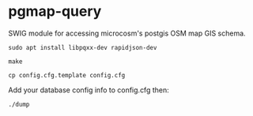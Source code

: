 pgmap-query
===========

SWIG module for accessing microcosm's postgis OSM map GIS schema.

	sudo apt install libpqxx-dev rapidjson-dev

	make

	cp config.cfg.template config.cfg

Add your database config info to config.cfg then:

	./dump


